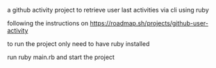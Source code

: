 a github activity project to retrieve user last activities via cli using ruby

following the instructions on https://roadmap.sh/projects/github-user-activity

to run the project only need to have ruby installed

run ruby main.rb and start the project
